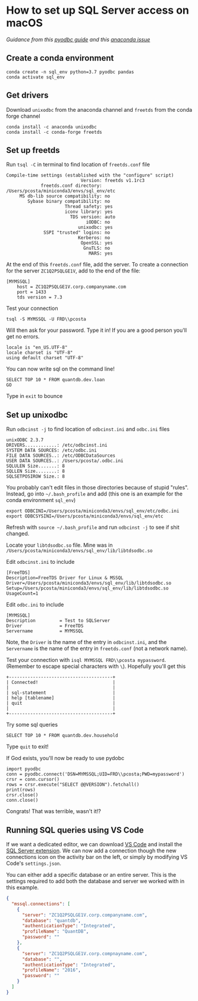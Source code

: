 # How to set up SQL Server access on macOS
*Guidance from this [pyodbc guide](https://github.com/mkleehammer/pyodbc/wiki/Connecting-to-SQL-Server-from-Mac-OSX) and this [anaconda issue](https://github.com/ContinuumIO/anaconda-issues/issues/8902)*
## Create a conda environment
```
conda create -n sql_env python=3.7 pyodbc pandas
conda activate sql_env
```
## Get drivers
Download `unixodbc` from the anaconda channel and `freetds` from the conda forge channel
```
conda install -c anaconda unixodbc
conda install -c conda-forge freetds
```
## Set up freetds
Run `tsql -C` in terminal to find location of `freetds.conf` file
```
Compile-time settings (established with the "configure" script)
                            Version: freetds v1.1rc3
             freetds.conf directory: /Users/pcosta/miniconda3/envs/sql_env/etc
     MS db-lib source compatibility: no
        Sybase binary compatibility: no
                      Thread safety: yes
                      iconv library: yes
                        TDS version: auto
                              iODBC: no
                           unixodbc: yes
              SSPI "trusted" logins: no
                           Kerberos: no
                            OpenSSL: yes
                             GnuTLS: no
                               MARS: yes
```
At the end of this `freetds.conf` file, add the server. To create a connection for the server `ZC1Q2PSQLGE1V`, add to the end of the file:
```
[MYMSSQL]
	host = ZC1Q2PSQLGE1V.corp.companyname.com
	port = 1433
	tds version = 7.3
```
Test your connection
```
tsql -S MYMSSQL -U FRD\\pcosta
```
Will then ask for your password. Type it in! If you are a good person you'll get no errors.
```
locale is "en_US.UTF-8"
locale charset is "UTF-8"
using default charset "UTF-8"
```
You can now write sql on the command line!
```
SELECT TOP 10 * FROM quantdb.dev.loan
GO
```
Type in `exit` to bounce

## Set up unixodbc
Run `odbcinst -j` to find location of `odbcinst.ini` and `odbc.ini` files
```
unixODBC 2.3.7
DRIVERS............: /etc/odbcinst.ini
SYSTEM DATA SOURCES: /etc/odbc.ini
FILE DATA SOURCES..: /etc/ODBCDataSources
USER DATA SOURCES..: /Users/pcosta/.odbc.ini
SQLULEN Size.......: 8
SQLLEN Size........: 8
SQLSETPOSIROW Size.: 8
```
You probably can't edit files in those directories because of stupid "rules". Instead, go into `~/.bash_profile` and add (this one is an example for the conda environment `sql_env`)
```
export ODBCINI=/Users/pcosta/miniconda3/envs/sql_env/etc/odbc.ini
export ODBCSYSINI=/Users/pcosta/miniconda3/envs/sql_env/etc
```
Refresh with `source ~/.bash_profile` and run `odbcinst -j` to see if shit changed.

Locate your `libtdsodbc.so` file. Mine was in `/Users/pcosta/miniconda3/envs/sql_env/lib/libtdsodbc.so`

Edit `odbcinst.ini` to include
```
[FreeTDS]
Description=FreeTDS Driver for Linux & MSSQL
Driver=/Users/pcosta/miniconda3/envs/sql_env/lib/libtdsodbc.so
Setup=/Users/pcosta/miniconda3/envs/sql_env/lib/libtdsodbc.so
UsageCount=1
```
Edit `odbc.ini` to include
```
[MYMSSQL]
Description         = Test to SQLServer
Driver              = FreeTDS
Servername          = MYMSSQL
```
Note, the `Driver` is the name of the entry in `odbcinst.ini`, and the `Servername` is the name of the entry in `freetds.conf` (not a network name).

Test your connection with `isql MYMSSQL FRD\\pcosta mypassword`. (Remember to escape special characters with `\`). Hopefully you'll get this
```
+---------------------------------------+
| Connected!                            |
|                                       |
| sql-statement                         |
| help [tablename]                      |
| quit                                  |
|                                       |
+---------------------------------------+
```
Try some sql queries
```
SELECT TOP 10 * FROM quantdb.dev.household
```
Type `quit` to exit!

If God exists, you'll now be ready to use pydobc
```
import pyodbc
conn = pyodbc.connect('DSN=MYMSSQL;UID=FRD\\pcosta;PWD=mypassword')
crsr = conn.cursor()
rows = crsr.execute("SELECT @@VERSION").fetchall()
print(rows)
crsr.close()
conn.close()
```

Congrats! That was terrible, wasn't it!?

## Running SQL queries using VS Code

If we want a dedicated editor, we can download [VS Code](https://code.visualstudio.com/) and install the [SQL Server extension](https://marketplace.visualstudio.com/items?itemName=ms-mssql.mssql). We can now add a connection though the new connections icon on the activity bar on the left, or simply by modifying VS Code's `settings.json`.

You can either add a specific database or an entire server. This is the settings required to add both the database and server we worked with in this example.

```json
{
  "mssql.connections": [
    {
      "server": "ZC1Q2PSQLGE1V.corp.companyname.com",
      "database": "quantdb",
      "authenticationType": "Integrated",
      "profileName": "QuantDB",
      "password": ""
    },
    {
      "server": "ZC1Q2PSQLGE1V.corp.compnayname.com",
      "database": "",
      "authenticationType": "Integrated",
      "profileName": "2016",
      "password": ""
    }
  ]
}
```
